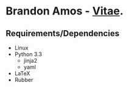 # Brandon Amos - [Vitae](http://bamos.github.io/cv).

## Requirements/Dependencies
+ Linux
+ Python 3.3
  + jinja2
  + yaml
+ LaTeX
+ Rubber
